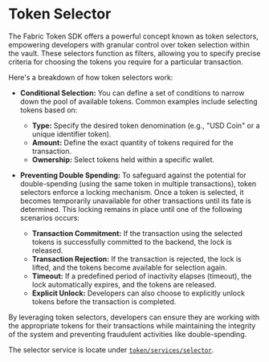 # Token Selector

The Fabric Token SDK offers a powerful concept known as token selectors, empowering developers with granular control over token selection within the vault.
These selectors function as filters, allowing you to specify precise criteria for choosing the tokens you require for a particular transaction.

Here's a breakdown of how token selectors work:

* **Conditional Selection:** You can define a set of conditions to narrow down the pool of available tokens.
  Common examples include selecting tokens based on:
    * **Type:** Specify the desired token denomination (e.g., "USD Coin" or a unique identifier token).
    * **Amount:** Define the exact quantity of tokens required for the transaction.
    * **Ownership:** Select tokens held within a specific wallet.

* **Preventing Double Spending:** To safeguard against the potential for double-spending (using the same token in multiple transactions), token selectors enforce a locking mechanism.
  Once a token is selected, it becomes temporarily unavailable for other transactions until its fate is determined.
  This locking remains in place until one of the following scenarios occurs:
    * **Transaction Commitment:** If the transaction using the selected tokens is successfully committed to the backend, the lock is released.
    * **Transaction Rejection:** If the transaction is rejected, the lock is lifted, and the tokens become available for selection again.
    * **Timeout:** If a predefined period of inactivity elapses (timeout), the lock automatically expires, and the tokens are released.
    * **Explicit Unlock:** Developers can also choose to explicitly unlock tokens before the transaction is completed.

By leveraging token selectors, developers can ensure they are working with the appropriate tokens for their transactions while maintaining the integrity of the system and preventing fraudulent activities like double-spending.

The selector service is locate under [`token/services/selector`](./../../token/services/selector).